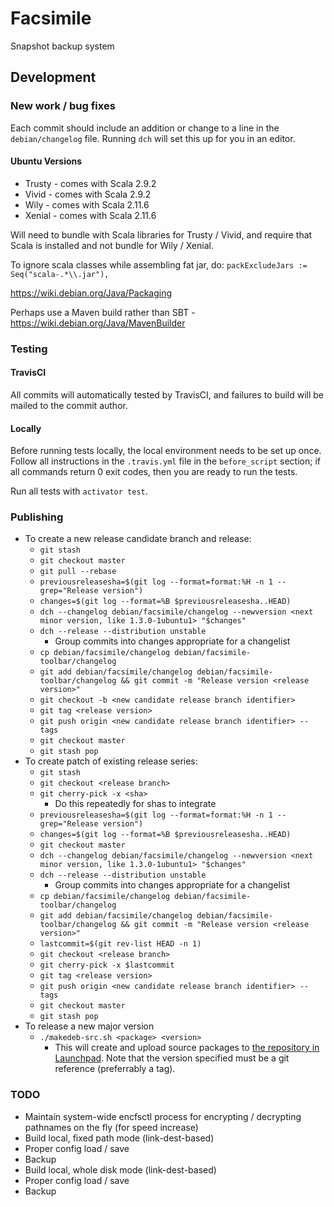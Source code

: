 # Facsimile
Snapshot backup system

## Development

### New work / bug fixes

Each commit should include an addition or change to a line in the `debian/changelog` file. Running `dch` will set this up for you in an editor.

#### Ubuntu Versions

* Trusty - comes with Scala 2.9.2
* Vivid - comes with Scala 2.9.2
* Wily - comes with Scala 2.11.6
* Xenial - comes with Scala 2.11.6

Will need to bundle with Scala libraries for Trusty / Vivid, and require that Scala is installed and not bundle for Wily / Xenial.

To ignore scala classes while assembling fat jar, do: `packExcludeJars := Seq("scala-.*\\.jar"),`

https://wiki.debian.org/Java/Packaging

Perhaps use a Maven build rather than SBT - https://wiki.debian.org/Java/MavenBuilder

### Testing

#### TravisCI

All commits will automatically tested by TravisCI, and failures to build will be mailed to the commit author.

#### Locally

Before running tests locally, the local environment needs to be set up once. Follow all instructions in the
`.travis.yml` file in the `before_script` section; if all commands return 0 exit codes, then you are ready to run
the tests.

Run all tests with `activator test`.

### Publishing
 
* To create a new release candidate branch and release:
  * `git stash`
  * `git checkout master`
  * `git pull --rebase`
  * `previousreleasesha=$(git log --format=format:%H -n 1 --grep="Release version")`
  * `changes=$(git log --format=%B $previousreleasesha..HEAD)`
  * `dch --changelog debian/facsimile/changelog --newversion <next minor version, like 1.3.0-1ubuntu1> "$changes"`
  * `dch --release --distribution unstable`
    * Group commits into changes appropriate for a changelist
  * `cp debian/facsimile/changelog debian/facsimile-toolbar/changelog`
  * `git add debian/facsimile/changelog debian/facsimile-toolbar/changelog && git commit -m "Release version <release version>"`
  * `git checkout -b <new candidate release branch identifier>`
  * `git tag <release version>`
  * `git push origin <new candidate release branch identifier> --tags`
  * `git checkout master`
  * `git stash pop`
* To create patch of existing release series:
  * `git stash`
  * `git checkout <release branch>`
  * `git cherry-pick -x <sha>`
    * Do this repeatedly for shas to integrate
  * `previousreleasesha=$(git log --format=format:%H -n 1 --grep="Release version")`
  * `changes=$(git log --format=%B $previousreleasesha..HEAD)`
  * `git checkout master`
  * `dch --changelog debian/facsimile/changelog --newversion <next minor version, like 1.3.0-1ubuntu1> "$changes"`
  * `dch --release --distribution unstable`
    * Group commits into changes appropriate for a changelist
  * `cp debian/facsimile/changelog debian/facsimile-toolbar/changelog`
  * `git add debian/facsimile/changelog debian/facsimile-toolbar/changelog && git commit -m "Release version <release version>"`
  * `lastcommit=$(git rev-list HEAD -n 1)`
  * `git checkout <release branch>`
  * `git cherry-pick -x $lastcommit`
  * `git tag <release version>`
  * `git push origin <new candidate release branch identifier> --tags`
  * `git checkout master`
  * `git stash pop`
* To release a new major version
  * `./makedeb-src.sh <package> <version>`
    * This will create and upload source packages to [the repository in Launchpad](https://launchpad.net/~track16/+archive/ubuntu/ppa/+packages). Note that the version specified must be a git reference (preferrably a tag).
    
### TODO

* Maintain system-wide encfsctl process for encrypting / decrypting pathnames on the fly (for speed increase)
* Build local, fixed path mode (link-dest-based)
 * Proper config load / save
 * Backup
* Build local, whole disk mode (link-dest-based)
 * Proper config load / save
 * Backup
